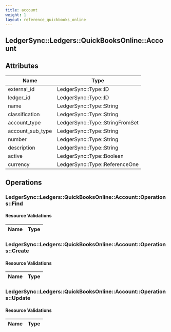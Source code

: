 ```yaml
---
title: account
weight: 1
layout: reference_quickbooks_online
---
```


## LedgerSync::Ledgers::QuickBooksOnline::Account

## Attributes

| Name | Type |
| ---- | ---- |
| external_id | LedgerSync::Type::ID |
| ledger_id | LedgerSync::Type::ID |
| name | LedgerSync::Type::String |
| classification | LedgerSync::Type::String |
| account_type | LedgerSync::Type::StringFromSet |
| account_sub_type | LedgerSync::Type::String |
| number | LedgerSync::Type::String |
| description | LedgerSync::Type::String |
| active | LedgerSync::Type::Boolean |
| currency | LedgerSync::Type::ReferenceOne |


## Operations

### LedgerSync::Ledgers::QuickBooksOnline::Account::Operations::Find

#### Resource Validations

| Name | Type |
| ---- | ---- |
### LedgerSync::Ledgers::QuickBooksOnline::Account::Operations::Create

#### Resource Validations

| Name | Type |
| ---- | ---- |
### LedgerSync::Ledgers::QuickBooksOnline::Account::Operations::Update

#### Resource Validations

| Name | Type |
| ---- | ---- |
